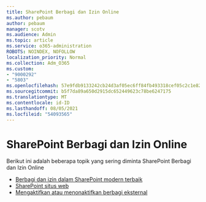 ```yaml
---
title: SharePoint Berbagi dan Izin Online
ms.author: pebaum
author: pebaum
manager: scotv
ms.audience: Admin
ms.topic: article
ms.service: o365-administration
ROBOTS: NOINDEX, NOFOLLOW
localization_priority: Normal
ms.collection: Adm_O365
ms.custom:
- "9000292"
- "5803"
ms.openlocfilehash: 57e9fdb9133242cb24d3af05ec6ff84fb493318cef05c2c1e82b147c3c9ebd5e
ms.sourcegitcommit: b5f7da89a650d2915dc652449623c78be6247175
ms.translationtype: MT
ms.contentlocale: id-ID
ms.lasthandoff: 08/05/2021
ms.locfileid: "54093565"
---
```

# <a name="sharepoint-online-sharing-and-permissions"></a>SharePoint Berbagi dan Izin Online

Berikut ini adalah beberapa topik yang sering diminta SharePoint Berbagi dan Izin Online

- [Berbagi dan izin dalam SharePoint modern terbaik](https://docs.microsoft.com/sharepoint/modern-experience-sharing-permissions)
- [SharePoint situs web](https://docs.microsoft.com/sharepoint/customize-sharepoint-site-permissions)
- [Mengaktifkan atau menonaktifkan berbagi eksternal](https://docs.microsoft.com/sharepoint/turn-external-sharing-on-or-off)